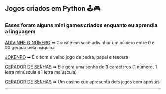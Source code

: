 ## Jogos criados em Python 🕹🎮
### Esses foram alguns mini games criados enquanto eu aprendia a linguagem

[ADIVINHE O NÚMERO](https://github.com/edvaaaan/python-mini-games/blob/main/guessnumber.py) ➡ Consite em você adivinhar um número entre 0 e 50 gerado pela máquina

[JOKENPO](https://github.com/edvaaaan/python-mini-games/blob/main/jokenpo.py) ➡ É o bom e velho jogo de pedra, papel e tesoura

[GERADOR DE SENHAS](https://github.com/edvaaaan/python-mini-games/blob/main/password.py) ➡ Ele gera uma senha de 3 caracteres (1 número, 1 letra minúscula e 1 letra maiúscula)

[GERADOR DE SENHAS](https://github.com/edvaaaan/python-mini-games/blob/main/casino.py) ➡ Um casino que apresenta dois jogos com apostas 

---
